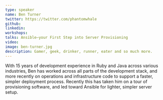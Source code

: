 ```yaml
---
type: speaker
name: Ben Turner
twitter: https://twitter.com/phantomwhale
github: 
linkedin: 
workshops:
talks: Ansible—your First Step into Server Provisioning
video: 
image: ben-turner.jpg
description: Gamer, geek, drinker, runner, eater and so much more.
---
```


With 15 years of development experience in Ruby and Java across various industries, Ben has worked across all parts of the development stack, and more recently on operations and infrastructure code to support a faster, simpler deployment process. Recently this has taken him on a tour of provisioning software, and led toward Ansible for lighter, simpler server setup.
